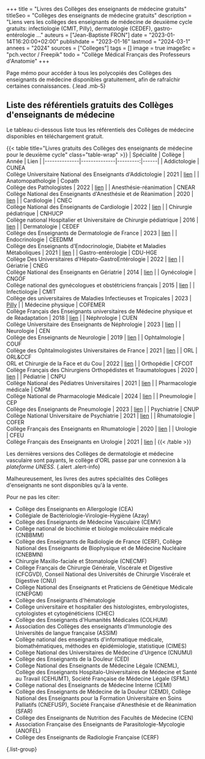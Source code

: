 +++
title = "Livres des Collèges des enseignants de médecine gratuits"
titleSeo = "Collèges des enseignants de médecine gratuits"
description = "Liens vers les collèges des enseignants de médecine de deuxième cycle gratuits: infectiologie (CMIT, Pilly), dermatologie (CEDEF), gastro-entérologie ..."
auteurs = ["Jean-Baptiste FRON"]
date = "2023-01-14T16:20:00+02:00"
publishdate = "2023-01-16"
lastmod = "2024-03-1"
annees = "2024"
sources = ["Colleges"]
tags = []
image = true
imageSrc = "pch.vector / Freepik"
todo = "Collège Médical Français des Professeurs d'Anatomie"
+++

Page mémo pour accéder à tous les polycopiés des Collèges des enseignants de médecine disponibles gratuitement, afin de rafraîchir certaines connaissances.
{.lead .mb-5}

## Liste des référentiels gratuits des Collèges d'enseignants de médecine

Le tableau ci-dessous liste tous les référentiels des Collèges de médecine disponibles en téléchargement gratuit.

{{< table title="Livres gratuits des Collèges des enseignants de médecine pour le deuxième cycle" class="table-wrap" >}}
| Spécialité | Collège        | Année    | Lien |
|--------------|--------------|---------:|------|
| Addictologie | CUNEA <br><span class="typography-caption">Collège Universitaire National des Enseignants d'Addictologie</span> | 2021 | [lien](https://www.cunea.fr/sites/default/files/ref_psy_add_def_2021.pdf) |
| Anatomopathologie | Copath <br><span class="typography-caption">Collège des Pathologistes</span> | 2022 | [lien](https://www.sfpathol.org/564-manuel-introduction.html) |
| Anesthésie-réanimation | CNEAR <br><span class="typography-caption">Collège National des Enseignants d'Anesthésie et de Réanimation</span> | 2020 | [lien](https://www.cnear.fr/_files/ugd/361ef2_bf3bcbe89fb24570a6fe31cdcf96ac35.pdf) |
| Cardiologie | CNEC <br><span class="typography-caption">Collège National des Enseignants de Cardiologie</span> | 2022 | [lien](https://www.sfcardio.fr/page/medecine-cardiovasculaire-reussir-son-dfasm) |
| Chirurgie pédiatrique | CNHUCP <br><span class="typography-caption">Collège national Hospitalier et Universitaire de Chirurgie pédiatrique</span> | 2016 | [lien](https://collegechirurgiepediatrique.fr/les-cours/) |
| Dermatologie | CEDEF <br><span class="typography-caption">Collège des Enseignants de Dermatologie de France</span> | 2023 | [lien](https://cedef.info/enseignement-2eme-cycle-dermatologie/) |
| Endocrinologie | CEEDMM <br><span class="typography-caption">Collège des Enseignants d'Endocrinologie, Diabète et Maladies Métaboliques</span> | 2021 | [lien](https://www.sfendocrino.org/polycopie-des-enseignants-5eme-edition-2021/) |
| Gastro-entérologie | CDU-HGE <br><span class="typography-caption">Collège Des Universitaires d'Hépato-GastroEntérologie</span> | 2022 | [lien](https://www.snfge.org/sites/default/files/SNFGE/Formation/dsn_cdu-hge_2022-decembre.pdf) |
| Gériatrie | CNEG <br><span class="typography-caption">Collège National des Enseignants en Gériatrie</span> | 2014 | [lien](https://www.seformeralageriatrie.org/livregeriatriecneg) |
| Gynécologie | CNGOF <br><span class="typography-caption">Collège national des gynécologues et obstétriciens français</span> | 2015 | [lien](http://www.cngof.net/E-book/GO-2016/) |
| Infectiologie | CMIT <br><span class="typography-caption">Collège des universitaires de Maladies Infectieuses et Tropicales</span> | 2023 | [Pilly](https://www.infectiologie.com/fr/pilly-etudiant-2021-uniquement-en-ligne-pilly-etudiant-2023-disponible-a-la-vente-et-en-ligne.html) |
| Médecine physique | COFEMER <br><span class="typography-caption">Collège Français des Enseignants universitaires de Médecine physique et de Réadaptation</span> | 2018 | [lien](https://www.cofemer.fr/cofemer/gestionPagesWebStandard.do?dispatchMethod=affiche&pageId=55) |
| Néphrologie | CUEN <br><span class="typography-caption">Collège Universitaire des Enseignants de Néphrologie</span> | 2023 | [lien](https://cuen.fr/manuel3/) |
| Neurologie | CEN <br><span class="typography-caption">Collège des Enseignants de Neurologie</span> | 2019 | [lien](https://www.cen-neurologie.fr/deuxieme-cycle) |
| Ophtalmologie | COUF <br><span class="typography-caption">Collège des Ophtalmologistes Universitaires de France</span> | 2021 | [lien](http://couf.fr/espace-etudiants/2eme-cycle-dcem/) |
| ORL | ORL&CCF <br><span class="typography-caption">ORL et Chirurgie de la Face et du Cou</span> | 2022 | [lien](https://campusorl.fr/espace-etudiants/2eme-cycle-ecni/) |
| Orthopédie | CFCOT <br><span class="typography-caption">Collège Français des Chirurgiens Orthopédistes et Traumatologues</span> | 2020 | [lien](https://www.sofcot.fr/sites/www.sofcot.fr/files/medias/documents/CollegeOrthop%C3%A9dieTraumatologieELLIPSES%203%C3%A8me%20%C3%A9dition.pdf) |
| Pédiatrie | CNPU <br><span class="typography-caption">Collège National des Pédiatres Universitaires</span> | 2021 | [lien](https://www.pedia-univ.fr/deuxieme-cycle/referentiel) |
| Pharmacologie médicale | CNPM <br><span class="typography-caption">Collège National de Pharmacologie Médicale</span> | 2024 | [lien](https://pharmacomedicale.org/medicaments/par-specialites) |
| Pneumologie | CEP <br><span class="typography-caption">Collège des Enseignants de Pneumologie</span> | 2023 | [lien](http://cep.splf.fr/8eme-edition-du-referentiel-du-college-des-enseignants-de-pneumologie-cep-pour-la-preparation-des-epreuves-dematerialisees-nationales-edn/) |
| Psychiatrie | CNUP <br><span class="typography-caption">Collège National Universitaire de Psychiatrie </span> | 2021 | [lien](https://www.cunea.fr/sites/default/files/ref_psy_add_def_2021.pdf) |
| Rhumatologie | COFER <br><span class="typography-caption">Collège Français des Enseignants en Rhumatologie</span> | 2020 | [lien](http://www.lecofer.org/liste-des-items-ecn.php) |
| Urologie | CFEU <br><span class="typography-caption">Collège Français des Enseignants en Urologie</span> | 2021 | [lien](https://www.urofrance.org/lafu-academie/formation-du-college/referentiel-du-college-durologie-5eme-edition/) |
{{< /table >}}

Les dernières versions des Collèges de dermatologie et médecine vasculaire sont payants, le collège d'ORL passe par une connexion à la *plateforme UNESS*.
{.alert .alert-info}

Malheureusement, les livres des autres spécialités des Collèges d'enseignants ne sont disponibles qu'à la vente.

Pour ne pas les citer:

- Collège des Enseignants en Allergologie (CEA)
- Collégiale de Bactériologie-Virologie-Hygiène (Azay)
- Collège des Enseignants de Médecine Vasculaire (CEMV)
- Collège national de biochimie et biologie moléculaire médicale (CNBBMM)
- Collège des Enseignants de Radiologie de France (CERF), Collège National des Enseignants de Biophysique et de Médecine Nucléaire (CNEBMN)
- Chirurgie Maxillo-faciale et Stomatologie (CNECMF)
- Collège Français de Chirurgie Générale, Viscérale et Digestive (CFCGVD), Conseil National des Universités de Chirurgie Viscérale et Digestive (CNU)
- Collège National des Enseignants et Praticiens de Génétique Médicale (CNEPGM)
- Collège des Enseignants d'hématologie
- Collège universitaire et hospitalier des histologistes, embryologistes, cytologistes et cytogénéticiens (CHEC)
- Collège des Enseignants d'Humanités Médicales (COLHUM)
- Association des Collèges des enseignants d'Immunologie des Universités de langue française (ASSIM)
- Collège national des enseignants d'informatique médicale, biomathématiques, méthodes en épidémiologie, statistique (CIMES)
- Collège National des Universitaires de Médecine d'Urgence (CNUMU)
- Collège des Enseignants de la Douleur (CED)
- Collège National des Enseignants de Médecine Légale (CNEML), Collège des Enseignants Hospitalo-Universitaires de Médecine et Santé au Travail (CEHUMT), Société Française de Médecine Légale (SFML)
- Collège national des Enseignants de Médecine Interne (CEMI)
- Collège des Enseignants de Médecine de la Douleur (CEMD), Collège National des Enseignants pour la Formation Universitaire en Soins Palliatifs (CNEFUSP), Société Française d'Anesthésie et de Réanimation (SFAR)
- Collège des Enseignants de Nutrition des Facultés de Médecine (CEN)
- Association Française des Enseignants de Parasitologie-Mycologie (ANOFEL)
- Collège des Enseignants de Radiologie Française (CERF)

{.list-group}
